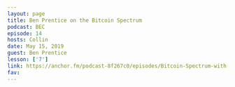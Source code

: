 ```yaml
---
layout: page
title: Ben Prentice on the Bitcoin Spectrum
podcast: BEC
episode: 14
hosts: Collin
date: May 15, 2019
guest: Ben Prentice
lesson: ['7']
link: https://anchor.fm/podcast-8f267c0/episodes/Bitcoin-Spectrum-with-Ben-Prentice-BEC014-e3q18t
fav: 
---
```

